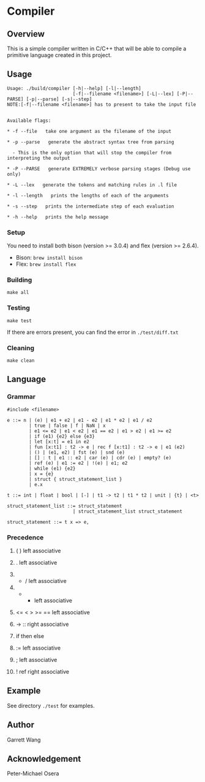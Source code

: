 # Compiler

## Overview
This is a simple compiler written in C/C++ that will be able to compile a primitive language created in this project.

## Usage

```
Usage: ./build/compiler [-h|--help] [-l|--length]
                        [-f|--filename <filename>] [-L|--lex] [-P|--PARSE] [-p|--parse] [-s|--step]
NOTE:[-f|--filename <filename>] has to present to take the input file


Available flags:

* -f --file   take one argument as the filename of the input

* -p --parse   generate the abstract syntax tree from parsing

  - This is the only option that will stop the compiler from interpreting the output

* -P --PARSE   generate EXTREMELY verbose parsing stages (Debug use only)

* -L --lex   generate the tokens and matching rules in .l file

* -l --length   prints the lengths of each of the arguments

* -s --step   prints the intermediate step of each evaluation

* -h --help   prints the help message

```

### Setup

You need to install both bison (version >= 3.0.4) and flex (version >= 2.6.4).

* Bison: `brew install bison`
* Flex: `brew install flex`

### Building
`make all`

### Testing
`make test`

If there are errors present, you can find the error in `./test/diff.txt`

### Cleaning
`make clean`

## Language

### Grammar

```
#include <filename>

e ::= n | (e) | e1 + e2 | e1 - e2 | e1 * e2 | e1 / e2
        | true | false | f | NaN | x
        | e1 <= e2 | e1 < e2 | e1 == e2 | e1 > e2 | e1 >= e2
        | if (e1) {e2} else {e3}
        | let [x:t] = e1 in e2
        | fun [x:t1] : t2 -> e | rec f [x:t1] : t2 -> e | e1 (e2)
        | () | (e1, e2) | fst (e) | snd (e)
        | [] : t | e1 :: e2 | car (e) | cdr (e) | empty? (e)
        | ref (e) | e1 := e2 | !(e) | e1; e2
        | while (e1) {e2}
        | x = {e}
        | struct { struct_statement_list }
        | e.x

t ::= int | float | bool | [-] | t1 -> t2 | t1 * t2 | unit | {t} | <t>

struct_statement_list ::= struct_statement
                        | struct_statement_list struct_statement

struct_statement ::= t x => e,

```

### Precedence

1. ( )  left associative

2. . left associative

3. * / left associative

4. + - left associative

5. <= < > >= == left associative

6. -> :: right associative

7. if then else

8. := left associative

9. ; left associative

10. ! ref right associative


## Example

See directory `./test` for examples.

## Author
Garrett Wang

## Acknowledgement
Peter-Michael Osera
